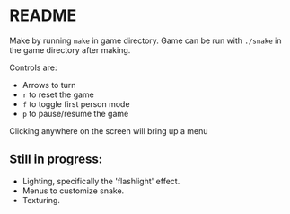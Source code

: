 README
======

Make by running `make` in game directory. Game can be run with `./snake` in the
game directory after making.

Controls are:
* Arrows to turn
* `r` to reset the game
* `f` to toggle first person mode
* `p` to pause/resume the game

Clicking anywhere on the screen will bring up a menu


Still in progress:
------------------

* Lighting, specifically the 'flashlight' effect.
* Menus to customize snake.
* Texturing.